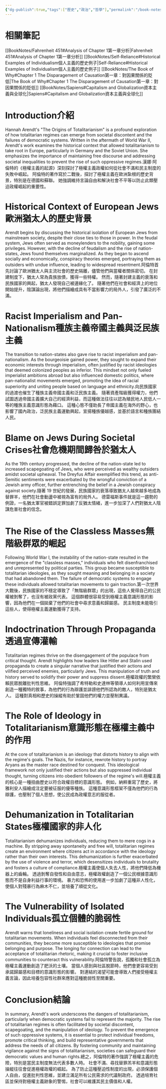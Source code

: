 ```yaml
---
{"dg-publish":true,"tags":["歷史","政治","哲學"],"permalink":"/book-notes/the-origins-of-totalitarianism/","dgPassFrontmatter":true,"created":"2024-11-24T10:41:52.912+08:00","updated":"2024-11-28T13:29:28.564+08:00"}
---
```


# 相關筆記
[[BookNotes/Fahrenheit 451#Analysis of Chapter 1第一章分析\|Fahrenheit 451#Analysis of Chapter 1第一章分析]]
[[BookNotes/Self-Reliance#Historical Examples of Individualism個人主義的歷史例子\|Self-Reliance#Historical Examples of Individualism個人主義的歷史例子]]
[[BookNotes/The Book of Why#Chapter 1 The Disparagement of Causation第一章：對因果關係的貶低\|The Book of Why#Chapter 1 The Disparagement of Causation第一章：對因果關係的貶低]]
[[BookNotes/Sapiens#Capitalism and Globalization資本主義與全球化\|Sapiens#Capitalism and Globalization資本主義與全球化]]
# Introduction介紹

Hannah Arendt's "The Origins of Totalitarianism" is a profound exploration of how totalitarian regimes can emerge from societal discontent and the failures of democratic systems. Written in the aftermath of World War II, Arendt's work examines the historical context that allowed totalitarianism to take root in Europe, particularly in Germany and the Soviet Union. She emphasizes the importance of maintaining free discourse and addressing societal inequalities to prevent the rise of such oppressive regimes.漢娜·阿倫特的《極權主義的起源》深刻探討了極權主義政權如何從社會不滿和民主制度的失敗中崛起。 阿倫特的著作寫於二戰後，探討了極權主義在歐洲紮根的歷史背景，特別是在德國和蘇聯。 她強調維持言論自由和解決社會不平等以防止此類壓迫政權崛起的重要性。

# Historical Context of European Jews歐洲猶太人的歷史背景

Arendt begins by discussing the historical isolation of European Jews from mainstream society, despite their close ties to those in power. In the feudal system, Jews often served as moneylenders to the nobility, gaining some privileges. However, with the decline of feudalism and the rise of nation-states, Jews found themselves marginalized. As they began to ascend socially and economically, conspiracy theories emerged, portraying them as outsiders with undue influence, leading to widespread resentment.阿倫特首先討論了歐洲猶太人與主流社會的歷史隔離，儘管他們與當權者關係密切。 在封建制度下，猶太人常為貴族放債，獲得一些特權。 然而，隨著封建主義的衰落和民族國家的興起，猶太人發現自己被邊緣化了。 隨著他們在社會和經濟上的地位開始提升，陰謀論出現，將他們描繪成具有不當影響力的局外人，引發了廣泛的不滿。

# Racist Imperialism and Pan-Nationalism種族主義帝國主義與泛民族主義

The transition to nation-states also gave rise to racist imperialism and pan-nationalism. As the bourgeoisie gained power, they sought to expand their economic interests through imperialism, often justified by racist ideologies that deemed colonized peoples as inferior. This mindset not only fueled imperialist ambitions abroad but also influenced domestic politics, where pan-nationalist movements emerged, promoting the idea of racial superiority and uniting people based on language and ethnicity.向民族國家的過渡也催生了種族主義帝國主義和泛民族主義。 隨著資產階級獲得權力，他們試圖透過帝國主義擴大自己的經濟利益，而這種做法往往以認為殖民地人民低人一等的種族主義意識形態為藉口。 這種心態不僅助長了帝國主義在海外的野心，也影響了國內政治，泛民族主義運動興起，宣揚種族優越感，並基於語言和種族團結人民。

# Blame on Jews During Societal Crises社會危機期間歸咎於猶太人

As the 19th century progressed, the decline of the nation-state led to increased scapegoating of Jews, who were perceived as wealthy outsiders amidst societal upheaval. The Dreyfus Affair exemplified this trend, as anti-Semitic sentiments were exacerbated by the wrongful conviction of a Jewish army officer, further entrenching the belief in a Jewish conspiracy against society.隨著 19 世紀的發展，民族國家的衰落導致猶太人越來越多地成為替罪羊，他們在社會動盪中被視為富有的局外人。 德雷福斯事件就是這一趨勢的例證，一名猶太軍官被錯誤定罪加劇了反猶太情緒，進一步加深了人們對猶太人陰謀危害社會的信念。

# The Rise of the Classless Masses無階級群眾的崛起

Following World War I, the instability of the nation-state resulted in the emergence of the "classless masses," individuals who felt disenfranchised and unrepresented by political parties. This group became susceptible to totalitarian ideologies, as they sought meaning and belonging in a society that had abandoned them. The failure of democratic systems to engage these individuals allowed totalitarian movements to gain traction.第一次世界大戰後，民族國家的不穩定導致了「無階級群眾」的出現，這些人覺得自己的公民權被剝奪了，也沒有被政黨代表。 這個群體很容易受到極權主義意識形態的影響，因為他們在一個拋棄了他們的社會中尋求意義和歸屬感。 民主制度未能吸引這些人，使得極權主義運動獲得了支持。

# Indoctrination Through Propaganda透過宣傳灌輸

Totalitarian regimes thrive on the disengagement of the populace from critical thought. Arendt highlights how leaders like Hitler and Stalin used propaganda to create a singular narrative that justified their actions and vilified perceived enemies, particularly Jews. This manipulation of truth and history served to solidify their power and suppress dissent.極權政權的繁榮依賴民眾脫離批判性思維。 阿倫特強調了希特勒和史達林等領導人如何利用宣傳來創造一種獨特的敘事，為他們的行為辯護並誹謗他們所認為的敵人，特別是猶太人。 這種對真相和歷史的操縱有助於鞏固他們的權力並壓制異議。

# The Role of Ideology in Totalitarianism意識形態在極權主義中的作用

At the core of totalitarianism is an ideology that distorts history to align with the regime's goals. The Nazis, for instance, rewrote history to portray Aryans as the master race destined for conquest. This ideological framework not only justified their actions but also suppressed individual thought, turning citizens into obedient followers of the regime's will.極權主義的核心是一種扭曲歷史以符合政權目標的意識形態。 例如，納粹重寫了歷史，將雅利安人描繪成注定要被征服的優等種族。 這種意識形態框架不僅為他們的行為辯護，也壓制了個人思想，使公民成為政權意志的服從者。

# Dehumanization in Totalitarian States極權國家的非人化

Totalitarianism dehumanizes individuals, reducing them to mere cogs in a machine. By stripping away spontaneity and free will, totalitarian regimes create an environment where citizens act in accordance with the ideology rather than their own interests. This dehumanization is further exacerbated by the use of violence and terror, which desensitizes individuals to brutality and fosters a culture of compliance.極權主義使個人失去人性，將他們降低為機器上的齒輪。 透過剝奪自發性和自由意志，極權政權創造了一個公民根據意識形態而不是自身利益行事的環境。 暴力和恐怖的使用進一步加劇了這種非人性化，使個人對殘暴行為麻木不仁，並培養了順從文化。

# The Vulnerability of Isolated Individuals孤立個體的脆弱性

Arendt warns that loneliness and social isolation create fertile ground for totalitarian movements. When individuals feel disconnected from their communities, they become more susceptible to ideologies that promise belonging and purpose. The longing for connection can lead to the acceptance of totalitarian rhetoric, making it crucial to foster inclusive communities to counteract this vulnerability.阿倫特警告說，孤獨和社會孤立為極權主義運動創造了肥沃的土壤。 當個人感到與社區脫節時，他們會更容易受到承諾歸屬感和目標的意識形態的影響。 對連結的渴望可能會導致人們接受極權主義言論，因此培養包容性社群來應對這種脆弱性至關重要。

# Conclusion結論

In summary, Arendt's work underscores the dangers of totalitarianism, particularly when democratic systems fail to represent the majority. The rise of totalitarian regimes is often facilitated by societal discontent, scapegoating, and the manipulation of ideology. To prevent the emergence of such oppressive systems, it is essential to protect individual freedoms, promote critical thinking, and build representative governments that address the needs of all citizens. By fostering community and maintaining vigilance against the signs of totalitarianism, societies can safeguard their democratic values and human rights.總之，阿倫特的著作強調了極權主義的危險，特別是當民主制度無法代表多數人時。 社會不滿、尋找替罪羔羊和意識形態操縱往往會促進極權政權的崛起。 為了防止這種壓迫性制度的出現，必須保護個人自由，促進批判性思維，並建立滿足所有公民需求的代議制政府。 透過培育社區並保持對極權主義跡象的警惕，社會可以維護其民主價值和人權。